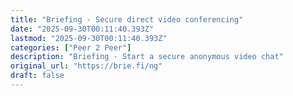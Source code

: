 ```yaml
---
title: "Briefing - Secure direct video conferencing"
date: "2025-09-30T00:11:40.393Z"
lastmod: "2025-09-30T00:11:40.393Z"
categories: ["Peer 2 Peer"]
description: "Briefing - Start a secure anonymous video chat"
original_url: "https://brie.fi/ng"
draft: false
---
```

